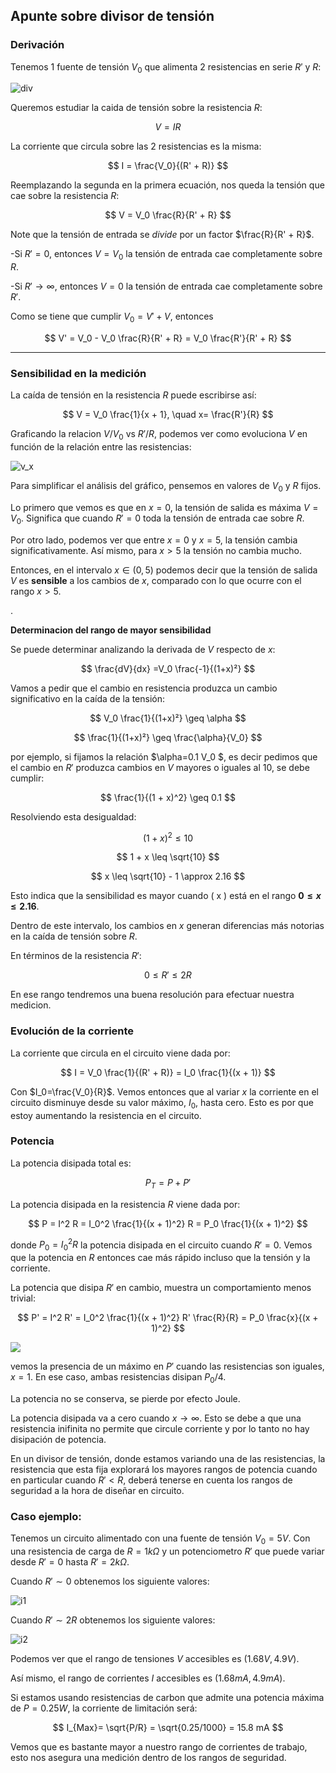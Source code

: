 ## Apunte sobre divisor de tensión

### Derivación

Tenemos 1 fuente de tensión $V_0$ que alimenta 2 resistencias en serie $R'$ y $R$:

![div](images/divisor.jpg)

Queremos estudiar la caida de tensión sobre la resistencia $R$:

$$
V = I R
$$

La corriente que circula sobre las 2 resistencias es la misma:

$$
I = \frac{V_0}{(R' + R)}
$$

Reemplazando la segunda en la primera ecuación, nos queda la tensión que cae sobre la resistencia $R$:

$$
V = V_0 \frac{R}{R' + R}
$$

Note que la tensión de entrada se *divide* por un factor $\frac{R}{R' + R}$.

-Si $R' = 0$, entonces $V=V_0$ la tensión de entrada cae completamente sobre $R$.

-Si $R' \to \infty$, entonces $V=0$ la tensión de entrada cae completamente sobre $R'$.

Como se tiene que cumplir $V_0 = V'+V$, entonces

$$
V' = V_0 - V_0 \frac{R}{R' + R} = V_0 \frac{R'}{R' + R}
$$

---

### Sensibilidad en la medición

La caída de tensión en la resistencia $R$ puede escribirse así:

$$
V = V_0 \frac{1}{x + 1}, \quad  x= \frac{R'}{R}
$$

Graficando la relacion $V/V_0$ vs $R'/R$, podemos ver como evoluciona $V$ en función de la relación entre las resistencias:

![v_x](images/v_x.png)

Para simplificar el análisis del gráfico, pensemos en valores de $V_0$ y $R$ fijos.

Lo primero que vemos es que en $x=0$, la tensión de salida es máxima $V=V_0$. Significa que cuando $R'=0$ toda la tensión de entrada cae sobre $R$.

Por otro lado, podemos ver que entre $x=0$ y $x=5$, la tensión cambia significativamente. Así mismo, para $x>5$ la tensión no cambia mucho. 

Entonces, en el intervalo $x\in(0,5)$ podemos decir que la tensión de salida $V$ es **sensible** a los cambios de $x$, comparado con lo que ocurre con el rango $x>5$.

.

**Determinacion del rango de mayor sensibilidad**

Se puede determinar analizando la derivada de $V$ respecto de $x$:

$$
\frac{dV}{dx} =V_0 \frac{-1}{(1+x)²}
$$

Vamos a pedir que el cambio en resistencia produzca un cambio significativo en la caída de la tensión:

$$
V_0 \frac{1}{(1+x)²} \geq \alpha
$$

$$
\frac{1}{(1+x)²} \geq \frac{\alpha}{V_0}
$$

por ejemplo, si fijamos la  relación $\alpha=0.1 V_0 $, es decir pedimos que el cambio en $R'$ produzca cambios en $V$ mayores o iguales al $10%$, se debe cumplir:

$$
\frac{1}{(1 + x)^2} \geq 0.1
$$

Resolviendo esta desigualdad:

$$
(1 + x)^2 \leq 10
$$

$$
1 + x \leq \sqrt{10}
$$

$$
x \leq \sqrt{10} - 1 \approx 2.16
$$

Esto indica que la sensibilidad es mayor cuando \( x \) está en el rango **$0 \leq x \leq 2.16$**.

Dentro de este intervalo, los cambios en $x$ generan diferencias más notorias en la caída de tensión sobre $R$.

En términos de la resistencia $R'$:

$$
0 \leq R' \leq 2R
$$

En ese rango tendremos una buena resolución para efectuar nuestra medicion.

### Evolución de la corriente

La corriente que circula en el circuito viene dada por:

$$
I = V_0 \frac{1}{(R' + R)} = I_0 \frac{1}{(x + 1)} 
$$

Con $I_0=\frac{V_0}{R}$. Vemos entonces que al variar $x$ la corriente en el circuito disminuye desde su valor máximo, $I_0$, hasta cero. Esto es por que estoy aumentando la resistencia en el circuito.

### Potencia

La potencia disipada total es:

$$
P_T = P + P'
$$

La potencia disipada en la resistencia $R$ viene dada por:

$$
P = I^2 R = I_0^2 \frac{1}{(x + 1)^2} R = P_0 \frac{1}{(x + 1)^2}
$$

donde $P_0 = I_0^2 R$ la potencia disipada en el circuito cuando $R'=0$. 
Vemos que la potencia en $R$ entonces cae más rápido incluso que la tensión y la corriente.

La potencia que disipa $R'$ en cambio, muestra un comportamiento menos trivial:

$$
P' = I^2 R' =  I_0^2 \frac{1}{(x + 1)^2} R' \frac{R}{R} = P_0 \frac{x}{(x + 1)^2} 
$$

![](images/potencias.png)

vemos la presencia de un máximo en $P'$ cuando las resistencias son iguales, $x=1$. En ese caso, ambas resistencias disipan $P_0/4$.

La potencia no se conserva, se pierde por efecto Joule.

La potencia disipada va a cero cuando $x\to \infty$. Esto se debe a que una resistencia inifinita no permite que circule corriente y por lo tanto no hay disipación de potencia.

En un divisor de tensión, donde estamos variando una de las resistencias, la resistencia que esta fija explorará los mayores rangos de potencia cuando en particular cuando $R'<R$, deberá tenerse en cuenta los rangos de seguridad a la hora de diseñar en circuito. 

### Caso ejemplo:

Tenemos un circuito alimentado con una fuente de tensión $V_0=5V$. Con una resistencia de carga de $R= 1 k\Omega$ y un potenciometro $R'$ que puede variar desde $R'=0$ hasta $R'=2 k\Omega$.

Cuando $R'\sim 0$ obtenemos los siguiente valores:

![i1](images/dt1.png)

Cuando $R'\sim 2R$ obtenemos los siguiente valores:

![i2](images/dt2.png)

Podemos ver que el rango de tensiones $V$ accesibles es $(1.68V, 4.9V)$.

Así mismo, el rango de corrientes $I$ accesibles es $(1.68mA, 4.9mA)$.

Si estamos usando resistencias de carbon que admite una potencia máxima de $P=0.25W$, la corriente de limitación será: 

$$
I_{Max}= \sqrt{P/R} = \sqrt{0.25/1000} = 15.8 mA
$$

Vemos que es bastante mayor a nuestro rango de corrientes de trabajo, esto nos asegura una medición dentro de los rangos de seguridad.
